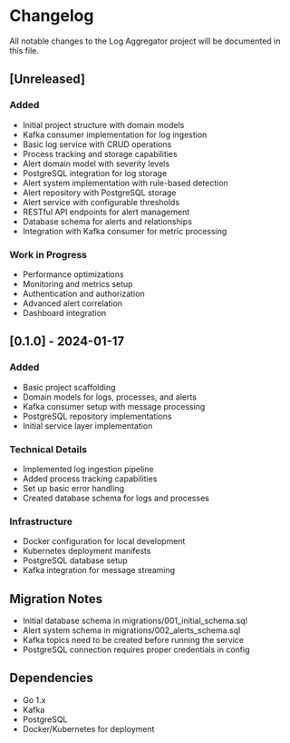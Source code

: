 # Changelog

All notable changes to the Log Aggregator project will be documented in this file.

## [Unreleased]

### Added

- Initial project structure with domain models
- Kafka consumer implementation for log ingestion
- Basic log service with CRUD operations
- Process tracking and storage capabilities
- Alert domain model with severity levels
- PostgreSQL integration for log storage
- Alert system implementation with rule-based detection
- Alert repository with PostgreSQL storage
- Alert service with configurable thresholds
- RESTful API endpoints for alert management
- Database schema for alerts and relationships
- Integration with Kafka consumer for metric processing

### Work in Progress

- Performance optimizations
- Monitoring and metrics setup
- Authentication and authorization
- Advanced alert correlation
- Dashboard integration

## [0.1.0] - 2024-01-17

### Added

- Basic project scaffolding
- Domain models for logs, processes, and alerts
- Kafka consumer setup with message processing
- PostgreSQL repository implementations
- Initial service layer implementation

### Technical Details

- Implemented log ingestion pipeline
- Added process tracking capabilities
- Set up basic error handling
- Created database schema for logs and processes

### Infrastructure

- Docker configuration for local development
- Kubernetes deployment manifests
- PostgreSQL database setup
- Kafka integration for message streaming

## Migration Notes

- Initial database schema in migrations/001_initial_schema.sql
- Alert system schema in migrations/002_alerts_schema.sql
- Kafka topics need to be created before running the service
- PostgreSQL connection requires proper credentials in config

## Dependencies

- Go 1.x
- Kafka
- PostgreSQL
- Docker/Kubernetes for deployment
